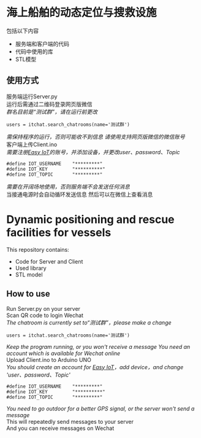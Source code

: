 # 海上船舶的动态定位与搜救设施
包括以下内容
- 服务端和客户端的代码
- 代码中使用的库
- STL模型

## 使用方式
服务端运行Server.py  
运行后需通过二维码登录网页版微信  
*群名目前是“测试群”，请在运行前更改*
```
users = itchat.search_chatrooms(name='测试群')
```
*需保持程序的运行，否则可能收不到信息*
*请使用支持网页版微信的微信账号*  
客户端上传Client.ino  
*需要注册[Easy IoT](iot.dfrobot.com.cn)的账号，并添加设备，并更改user、password、Topic*
```
#define IOT_USERNAME    "*********"
#define IOT_KEY         "**********"
#define IOT_TOPIC       "*********"
```
*需要在开阔场地使用，否则服务端不会发送任何消息*  
当接通电源时会自动循环发送信息
然后可以在微信上查看消息

# Dynamic positioning and rescue facilities for vessels
This repository contains:
- Code for Server and Client
- Used library
- STL model

## How to use
Run Server.py on your server  
Scan QR code to login Wechat  
*The chatroom is currently set to“测试群”，please make a change*
```
users = itchat.search_chatrooms(name='测试群')
```
*Keep the program running, or you won't receive a message*
*You need an account which is available for Wechat online*  
Upload Client.ino to Arduino UNO  
*You should create an account for [Easy IoT](iot.dfrobot.com.cn)，add device，and change 'user、password、Topic'*
```
#define IOT_USERNAME    "*********"
#define IOT_KEY         "**********"
#define IOT_TOPIC       "*********"
```
*You need to go outdoor for a better GPS signal, or the server won't send a message*  
This will repeatedly send messages to your server  
And you can receive messages on Wechat
